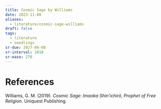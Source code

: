 ```yaml
---
title: Cosmic Sage by Williams
date: 2023-11-08
aliases:
  - literature/cosmic-sage-williams
draft: false
tags:
  - literature
  - seedlings
sr-due: 2027-06-08
sr-interval: 1018
sr-ease: 270
---
```

# References

Williams, G. M. (2019). _Cosmic Sage: Imaoka Shin’ichirō, Prophet of Free Religion_. Uniquest Publishing.